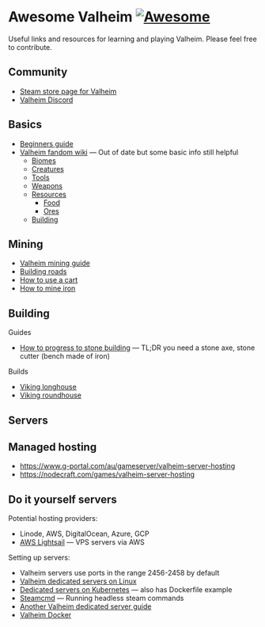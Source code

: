 # Awesome Valheim [![Awesome](https://awesome.re/badge.svg)](https://awesome.re)

Useful links and resources for learning and playing Valheim. Please feel free to contribute.

## Community

- [Steam store page for Valheim](https://store.steampowered.com/app/892970/Valheim/)
- [Valheim Discord](https://discord.com/invite/44qXMJH)

## Basics

- [Beginners guide](https://www.youtube.com/watch?v=dJ02QiERMsY)
- [Valheim fandom wiki](https://valheim.fandom.com/wiki/Valheim_Wiki) — Out of date but some basic info still helpful
  - [Biomes](https://valheim.fandom.com/wiki/Biomes)
  - [Creatures](https://valheim.fandom.com/wiki/Creatures)
  - [Tools](https://valheim.fandom.com/wiki/Category:Tools)
  - [Weapons](https://valheim.fandom.com/wiki/Category:Weapons)
  - [Resources](https://valheim.fandom.com/wiki/Resources_List)
    - [Food](https://valheim.fandom.com/wiki/Category:Food)
    - [Ores](https://valheim.fandom.com/wiki/Category:Ores)
  - [Building](https://valheim.fandom.com/wiki/Building)

## Mining

- [Valheim mining guide](https://www.dualshockers.com/valheim-mining-guide/)
- [Building roads](https://www.youtube.com/watch?v=4Ytr_u9WLI4&ab_channel=Nthershock)
- [How to use a cart](https://screenrant.com/valheim-craft-use-cart-guide/)
- [How to mine iron](https://www.pcgamer.com/au/how-to-get-valheim-iron-ore-gate-armor/)

## Building

Guides

- [How to progress to stone building](https://www.pcgamer.com/au/how-to-get-valheim-stone-building-cutter-walls-pickaxe/) — TL;DR you need a stone axe, stone cutter (bench made of iron)

Builds

- [Viking longhouse](https://www.youtube.com/watch?v=db0jbylvhBc)
- [Viking roundhouse](https://www.youtube.com/watch?v=zbxNFnSYnag)


## Servers

## Managed hosting

- https://www.g-portal.com/au/gameserver/valheim-server-hosting
- https://nodecraft.com/games/valheim-server-hosting

## Do it yourself servers

Potential hosting providers:

- Linode, AWS, DigitalOcean, Azure, GCP
- [AWS Lightsail](https://www.youtube.com/watch?v=dJ02QiERMsY) — VPS servers via AWS

Setting up servers:

- Valheim servers use ports in the range 2456-2458 by default
- [Valheim dedicated servers on Linux](https://gameplay.tips/guides/9765-valheim.html)
- [Dedicated servers on Kubernetes](https://hackersvanguard.com/valheim-dedicated-server-on-kubernetes/) — also has Dockerfile example
- [Steamcmd](https://developer.valvesoftware.com/wiki/SteamCMD) — Running headless steam commands
- [Another Valheim dedicated server guide](https://github.com/F1r3w477/my-tutorials/blob/main/Valheim%20Dedicated%20VPS%20-%20HyperExpert/README.md)
- [Valheim Docker](https://github.com/rockneurotiko/valheim-docker)


